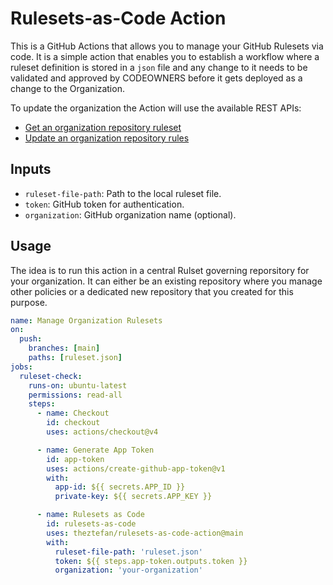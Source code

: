 # Rulesets-as-Code Action

This is a GitHub Actions that allows you to manage your GitHub Rulesets via
code. It is a simple action that enables you to establish a workflow where a
ruleset definition is stored in a `json` file and any change to it needs to be
validated and approved by CODEOWNERS before it gets deployed as a change to the
Organization.

To update the organization the Action will use the available REST APIs:

- [Get an organization repository ruleset](https://docs.github.com/en/rest/orgs/rules?apiVersion=2022-11-28#get-an-organization-repository-ruleset)
- [Update an organization repository rules](https://docs.github.com/en/rest/orgs/rules?apiVersion=2022-11-28#update-an-organization-repository-ruleset)

## Inputs

- `ruleset-file-path`: Path to the local ruleset file.
- `token`: GitHub token for authentication.
- `organization`: GitHub organization name (optional).

## Usage

The idea is to run this action in a central Rulset governing reporsitory for
your organization. It can either be an existing repository where you manage
other policies or a dedicated new repository that you created for this purpose.

```yaml
name: Manage Organization Rulesets
on:
  push:
    branches: [main]
    paths: [ruleset.json]
jobs:
  ruleset-check:
    runs-on: ubuntu-latest
    permissions: read-all
    steps:
      - name: Checkout
        id: checkout
        uses: actions/checkout@v4

      - name: Generate App Token
        id: app-token
        uses: actions/create-github-app-token@v1
        with:
          app-id: ${{ secrets.APP_ID }}
          private-key: ${{ secrets.APP_KEY }}

      - name: Rulesets as Code
        id: rulesets-as-code
        uses: theztefan/rulesets-as-code-action@main
        with:
          ruleset-file-path: 'ruleset.json'
          token: ${{ steps.app-token.outputs.token }}
          organization: 'your-organization'
```
